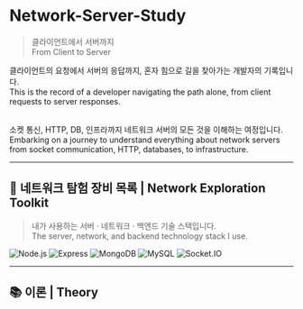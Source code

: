 # Network-Server-Study
> 클라이언트에서 서버까지  
> From Client to Server

<p>클라이언트의 요청에서 서버의 응답까지, 혼자 힘으로 길을 찾아가는 개발자의 기록입니다.<br>
This is the record of a developer navigating the path alone, from client requests to server responses.<br><br>

소켓 통신, HTTP, DB, 인프라까지 네트워크 서버의 모든 것을 이해하는 여정입니다.<br>
Embarking on a journey to understand everything about network servers from socket communication, HTTP, databases, to infrastructure.</p>

---

## 🧭 네트워크 탐험 장비 목록 | Network Exploration Toolkit

> 내가 사용하는 서버 · 네트워크 · 백엔드 기술 스택입니다.<br>
> The server, network, and backend technology stack I use.

![Node.js](https://img.shields.io/badge/Node.js-339933?style=for-the-badge&logo=nodedotjs&logoColor=white)
![Express](https://img.shields.io/badge/Express.js-000000?style=for-the-badge&logo=express&logoColor=white)
![MongoDB](https://img.shields.io/badge/MongoDB-47A248?style=for-the-badge&logo=mongodb&logoColor=white)
![MySQL](https://img.shields.io/badge/MySQL-4479A1?style=for-the-badge&logo=mysql&logoColor=white)
![Socket.IO](https://img.shields.io/badge/Socket.IO-010101?style=for-the-badge&logo=socketdotio&logoColor=white)

---
## 📚 이론 | Theory
